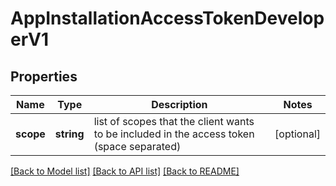 # AppInstallationAccessTokenDeveloperV1

## Properties
Name | Type | Description | Notes
------------ | ------------- | ------------- | -------------
**scope** | **string** | list of scopes that the client wants to be included in the access token (space separated) | [optional] 

[[Back to Model list]](../../README.md#documentation-for-models) [[Back to API list]](../../README.md#documentation-for-api-endpoints) [[Back to README]](../../README.md)

